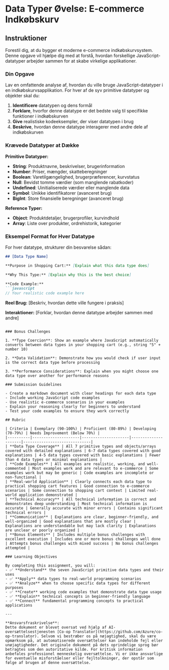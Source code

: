 <!--
CO_OP_TRANSLATOR_METADATA:
{
  "original_hash": "6fd645e97c48cd5eb5a3d290815ec8b5",
  "translation_date": "2025-10-23T21:52:42+00:00",
  "source_file": "2-js-basics/1-data-types/assignment.md",
  "language_code": "da"
}
-->
# Data Typer Øvelse: E-commerce Indkøbskurv

## Instruktioner

Forestil dig, at du bygger et moderne e-commerce indkøbskurvsystem. Denne opgave vil hjælpe dig med at forstå, hvordan forskellige JavaScript-datatyper arbejder sammen for at skabe virkelige applikationer.

### Din Opgave

Lav en omfattende analyse af, hvordan du ville bruge JavaScript-datatyper i en indkøbskurvsapplikation. For hver af de syv primitive datatyper og objekter skal du:

1. **Identificere** datatypen og dens formål
2. **Forklare**, hvorfor denne datatype er det bedste valg til specifikke funktioner i indkøbskurven
3. **Give** realistiske kodeeksempler, der viser datatypen i brug
4. **Beskrive**, hvordan denne datatype interagerer med andre dele af indkøbskurven

### Krævede Datatyper at Dække

**Primitive Datatyper:**
- **String**: Produktnavne, beskrivelser, brugerinformation
- **Number**: Priser, mængder, skatteberegninger
- **Boolean**: Varetilgængelighed, brugerpræferencer, kurvstatus
- **Null**: Bevidst tomme værdier (som manglende rabatkoder)
- **Undefined**: Uinitialiserede værdier eller manglende data
- **Symbol**: Unikke identifikatorer (avanceret brug)
- **BigInt**: Store finansielle beregninger (avanceret brug)

**Reference Typer:**
- **Object**: Produktdetaljer, brugerprofiler, kurvindhold
- **Array**: Liste over produkter, ordrehistorik, kategorier

### Eksempel Format for Hver Datatype

For hver datatype, strukturer din besvarelse sådan:

```markdown
## [Data Type Name]

**Purpose in Shopping Cart:** [Explain what this data type does]

**Why This Type:** [Explain why this is the best choice]

**Code Example:**
```javascript
// Your realistic code example here
```

**Reel Brug:** [Beskriv, hvordan dette ville fungere i praksis]

**Interaktioner:** [Forklar, hvordan denne datatype arbejder sammen med andre]
```

### Bonus Challenges

1. **Type Coercion**: Show an example where JavaScript automatically converts between data types in your shopping cart (e.g., string "5" + number 10)

2. **Data Validation**: Demonstrate how you would check if user input is the correct data type before processing

3. **Performance Considerations**: Explain when you might choose one data type over another for performance reasons

### Submission Guidelines

- Create a markdown document with clear headings for each data type
- Include working JavaScript code examples
- Use realistic e-commerce scenarios in your examples
- Explain your reasoning clearly for beginners to understand
- Test your code examples to ensure they work correctly

## Rubric

| Criteria | Exemplary (90-100%) | Proficient (80-89%) | Developing (70-79%) | Needs Improvement (Below 70%) |
|----------|---------------------|---------------------|---------------------|------------------------------|
| **Data Type Coverage** | All 7 primitive types and objects/arrays covered with detailed explanations | 6-7 data types covered with good explanations | 4-5 data types covered with basic explanations | Fewer than 4 data types or minimal explanations |
| **Code Examples** | All examples are realistic, working, and well-commented | Most examples work and are relevant to e-commerce | Some examples work but may be generic | Code examples are incomplete or non-functional |
| **Real-world Application** | Clearly connects each data type to practical shopping cart features | Good connection to e-commerce scenarios | Some connection to shopping cart context | Limited real-world application demonstrated |
| **Technical Accuracy** | All technical information is correct and demonstrates deep understanding | Most technical information is accurate | Generally accurate with minor errors | Contains significant technical errors |
| **Communication** | Explanations are clear, beginner-friendly, and well-organized | Good explanations that are mostly clear | Explanations are understandable but may lack clarity | Explanations are unclear or poorly organized |
| **Bonus Elements** | Includes multiple bonus challenges with excellent execution | Includes one or more bonus challenges well done | Attempts bonus challenges with mixed success | No bonus challenges attempted |

### Learning Objectives

By completing this assignment, you will:
- ✅ **Understand** the seven JavaScript primitive data types and their uses
- ✅ **Apply** data types to real-world programming scenarios
- ✅ **Analyze** when to choose specific data types for different purposes
- ✅ **Create** working code examples that demonstrate data type usage
- ✅ **Explain** technical concepts in beginner-friendly language
- ✅ **Connect** fundamental programming concepts to practical applications

---

**Ansvarsfraskrivelse**:  
Dette dokument er blevet oversat ved hjælp af AI-oversættelsestjenesten [Co-op Translator](https://github.com/Azure/co-op-translator). Selvom vi bestræber os på nøjagtighed, skal du være opmærksom på, at automatiserede oversættelser kan indeholde fejl eller unøjagtigheder. Det originale dokument på dets oprindelige sprog bør betragtes som den autoritative kilde. For kritisk information anbefales professionel menneskelig oversættelse. Vi er ikke ansvarlige for eventuelle misforståelser eller fejltolkninger, der opstår som følge af brugen af denne oversættelse.
